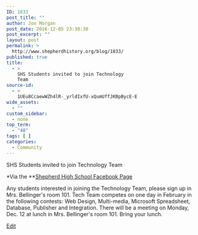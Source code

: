 ```yaml
---
ID: 1833
post_title: ""
author: Jon Morgan
post_date: 2016-12-05 23:30:30
post_excerpt: ""
layout: post
permalink: >
  http://www.shepherdhistory.org/blog/1833/
published: true
title:
  - >
    SHS Students invited to join Technology
    Team
source-id:
  - >
    1UEu8CcaewWZh4lR-_yrldIxfU-xQumUffJKBpBycE-E
wide_assets:
  - ""
custom_sidebar:
  - none
top_term:
  - "48"
tags: [ ]
categories:
  - Community
---
```

SHS Students invited to join Technology Team

*Via the **[Shepherd High School Facebook Page](https://www.facebook.com/shepherdmihs/?fref=nf)

Any students interested in joining the Technology Team, please sign up in Mrs. Bellinger's room 101. Tech Team competes on one day in February in the following contests: Web Design, Multi-media, Microsoft Spreadsheet, Database, Publisher and Integration. There will be a meeting on Monday, Dec. 12 at lunch in Mrs. Bellinger's room 101. Bring your lunch.

[Edit](https://docs.google.com/document/d/1UEu8CcaewWZh4lR-_yrldIxfU-xQumUffJKBpBycE-E/edit?usp=sharing)